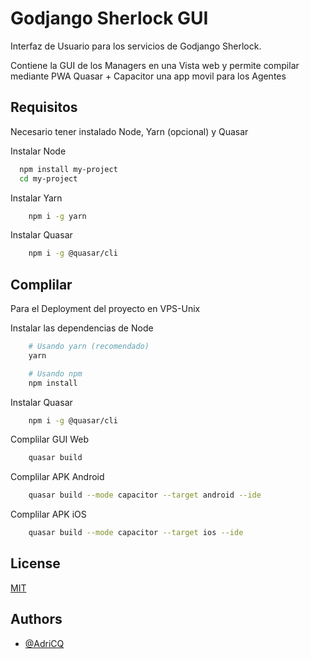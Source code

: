 # Godjango Sherlock GUI

Interfaz de Usuario para los servicios de Godjango Sherlock.

Contiene la GUI de los Managers en una Vista web y permite compilar mediante PWA Quasar + Capacitor una app movil para los Agentes

## Requisitos

Necesario tener instalado Node, Yarn (opcional) y Quasar

Instalar Node

```bash
  npm install my-project
  cd my-project
```

Instalar Yarn

```bash
    npm i -g yarn
```

Instalar Quasar

```bash
    npm i -g @quasar/cli
```

## Complilar

Para el Deployment del proyecto en VPS-Unix

Instalar las dependencias de Node

```bash
    # Usando yarn (recomendado)
    yarn

    # Usando npm
    npm install
```

Instalar Quasar

```bash
    npm i -g @quasar/cli
```

Complilar GUI Web

```bash
    quasar build
```

Complilar APK Android

```bash
    quasar build --mode capacitor --target android --ide
```

Complilar APK iOS

```bash
    quasar build --mode capacitor --target ios --ide
```

## License

[MIT](https://choosealicense.com/licenses/mit/)

## Authors

- [@AdriCQ](https://www.github.com/adricq)

